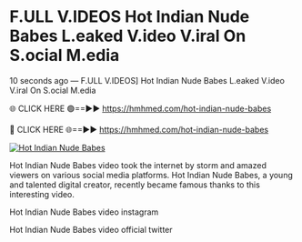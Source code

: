 # F.ULL V.IDEOS Hot Indian Nude Babes L.eaked V.ideo V.iral On S.ocial M.edia

10 seconds ago — F.ULL V.IDEOS] Hot Indian Nude Babes L.eaked V.ideo V.iral On S.ocial M.edia

🌐 CLICK HERE 🟢==►► https://hmhmed.com/hot-indian-nude-babes

🔴 CLICK HERE 🌐==►► https://hmhmed.com/hot-indian-nude-babes

[![Hot Indian Nude Babes](https://i.imgur.com/dJHk4Zq.gif)](https://hmhmed.com/hot-indian-nude-babes)

Hot Indian Nude Babes video took the internet by storm and amazed viewers on various social media platforms. Hot Indian Nude Babes, a young and talented digital creator, recently became famous thanks to this interesting video.

Hot Indian Nude Babes video instagram

Hot Indian Nude Babes video official twitter